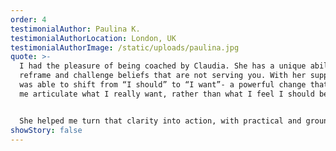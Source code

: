 ```yaml
---
order: 4
testimonialAuthor: Paulina K.
testimonialAuthorLocation: London, UK
testimonialAuthorImage: /static/uploads/paulina.jpg
quote: >-
  I had the pleasure of being coached by Claudia. She has a unique ability to
  reframe and challenge beliefs that are not serving you. With her support, I
  was able to shift from “I should” to “I want”- a powerful change that helped
  me articulate what I really want, rather than what I feel I should be doing.


  She helped me turn that clarity into action, with practical and grounded steps that felt both manageable and motivating - never overwhelming, always aligned with what truly matters to me. I highly recommend Claudia as a coach - especially if you want to work on your limiting beliefs and unlearn behaviours and habits that no longer serve you.
showStory: false
---
```

